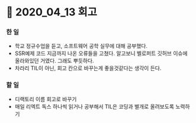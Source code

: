 # :bookmark: 2020_04_13 회고

### 한 일

- 학교 정규수업을 듣고, 소프트웨어 공학 실무에 대해 공부했다.
- SSR예제 코드 지금까지 나온 오류들을 고쳤다. 알고보니 벨로퍼트 깃허브 이슈에 올라와있던 거였다. 그래도 뿌듯하다.
- 차라리 TIL이 아닌, 회고 칸으로 바꾸는게 좋을것같다는 생각이 든다.

### 할 일

- 디랙토리 이름 회고로 바꾸기
- 매일 리엑트 독스 하나씩 읽거나 공부해서 TIL은 코딩과 별개로 올려보도록 노력하기
 